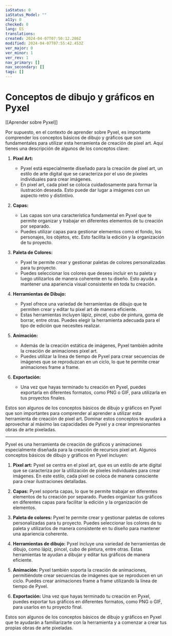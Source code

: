 ```yaml
---
iaStatus: 0
iaStatus_Model: ""
a11y: 0
checked: 0
lang: ES
translations: 
created: 2024-04-07T07:50:12.286Z
modified: 2024-04-07T07:55:42.453Z
ver_major: 0
ver_minor: 1
ver_rev: 1
nav_primary: []
nav_secondary: []
tags: []
---
```

# Conceptos de dibujo y gráficos en Pyxel

[[Aprender sobre Pyxel]]

Por supuesto, en el contexto de aprender sobre Pyxel, es importante comprender los conceptos básicos de dibujo y gráficos que son fundamentales para utilizar esta herramienta de creación de pixel art. Aquí tienes una descripción de algunos de los conceptos clave:

1. **Pixel Art:**
   - Pyxel está especialmente diseñado para la creación de pixel art, un estilo de arte digital que se caracteriza por el uso de píxeles individuales para crear imágenes.
   - En pixel art, cada píxel se coloca cuidadosamente para formar la ilustración deseada. Esto puede dar lugar a imágenes con un aspecto retro y distintivo.

2. **Capas:**
   - Las capas son una característica fundamental en Pyxel que te permite organizar y trabajar en diferentes elementos de tu creación por separado.
   - Puedes utilizar capas para gestionar elementos como el fondo, los personajes, los objetos, etc. Esto facilita la edición y la organización de tu proyecto.

3. **Paleta de Colores:**
   - Pyxel te permite crear y gestionar paletas de colores personalizadas para tu proyecto.
   - Puedes seleccionar los colores que desees incluir en tu paleta y luego utilizarlos de manera coherente en tu diseño. Esto ayuda a mantener una apariencia visual consistente en toda tu creación.

4. **Herramientas de Dibujo:**
   - Pyxel ofrece una variedad de herramientas de dibujo que te permiten crear y editar tu pixel art de manera eficiente.
   - Estas herramientas incluyen lápiz, pincel, cubo de pintura, goma de borrar, entre otras. Puedes elegir la herramienta adecuada para el tipo de edición que necesites realizar.

5. **Animación:**
   - Además de la creación estática de imágenes, Pyxel también admite la creación de animaciones pixel art.
   - Puedes utilizar la línea de tiempo de Pyxel para crear secuencias de imágenes que se reproduzcan en un ciclo, lo que te permite crear animaciones frame a frame.

6. **Exportación:**
   - Una vez que hayas terminado tu creación en Pyxel, puedes exportarla en diferentes formatos, como PNG o GIF, para utilizarla en tus proyectos finales.

Estos son algunos de los conceptos básicos de dibujo y gráficos en Pyxel que son importantes para comprender al aprender a utilizar esta herramienta de creación de pixel art. Dominar estos conceptos te ayudará a aprovechar al máximo las capacidades de Pyxel y a crear impresionantes obras de arte pixeladas.

---

Pyxel es una herramienta de creación de gráficos y animaciones especialmente diseñada para la creación de recursos pixel art. Algunos conceptos básicos de dibujo y gráficos en Pyxel incluyen:

1. **Pixel art:** Pyxel se centra en el pixel art, que es un estilo de arte digital que se caracteriza por la utilización de píxeles individuales para crear imágenes. En este estilo, cada píxel se coloca de manera consciente para crear ilustraciones detalladas.

2. **Capas:** Pyxel soporta capas, lo que te permite trabajar en diferentes elementos de tu creación por separado. Puedes organizar tus gráficos en diferentes capas para facilitar la edición y la organización de elementos.

3. **Paleta de colores:** Pyxel te permite crear y gestionar paletas de colores personalizadas para tu proyecto. Puedes seleccionar los colores de tu paleta y utilizarlos de manera consistente en tu diseño para mantener una apariencia coherente.

4. **Herramientas de dibujo:** Pyxel incluye una variedad de herramientas de dibujo, como lápiz, pincel, cubo de pintura, entre otras. Estas herramientas te ayudan a dibujar y editar tus gráficos de manera eficiente.

5. **Animación:** Pyxel también soporta la creación de animaciones, permitiéndote crear secuencias de imágenes que se reproducen en un ciclo. Puedes crear animaciones frame a frame utilizando la línea de tiempo de Pyxel.

6. **Exportación:** Una vez que hayas terminado tu creación en Pyxel, puedes exportar tus gráficos en diferentes formatos, como PNG o GIF, para usarlos en tu proyecto final.

Estos son algunos de los conceptos básicos de dibujo y gráficos en Pyxel que te ayudarán a familiarizarte con la herramienta y a comenzar a crear tus propias obras de arte pixeladas.
